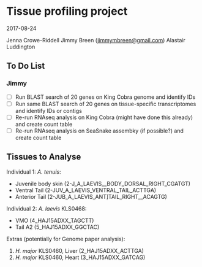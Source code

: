 
# Tissue profiling project

2017-08-24

Jenna Crowe-Riddell
Jimmy Breen (jimmymbreen@gmail.com)
Alastair Luddington

## To Do List

### Jimmy
- [ ] Run BLAST search of 20 genes on King Cobra genome and identify IDs
- [ ] Run same BLAST search of 20 genes on tissue-specific transcriptomes and identify IDs or contigs
- [ ] Re-run RNAseq analysis on King Cobra (might have done this already) and create count table
- [ ] Re-run RNAseq analysis on SeaSnake assembky (if possible?) and create count table

## Tissues to Analyse

Individual 1: _A. tenuis_:
- Juvenile body skin (2-J_A_LAEVIS__BODY_DORSAL_RIGHT_CGATGT)
- Ventral Tail (2-JUV_A_LAEVIS_VENTRAL_TAIL_ACTTGA)
- Anterior Tail (2-JUB_A_LAEVIS_ANT]TAIL_RIGHT__ACAGTG)

Individual 2: _A. laevis_ KLS0468:
- VMO (4_HAJ15ADXX_TAGCTT)
- Tail A2 (5_HAJ15ADXX_GGCTAC)

Extras (potentially for Genome paper analysis):
1. _H. major_ KLS0460, Liver (2_HAJ15ADXX_ACTTGA)
2. _H. major_ KLS0460, Heart (3_HAJ15ADXX_GATCAG)
